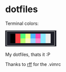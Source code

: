 # dotfiles

Terminal colors:

![colors](https://raw.githubusercontent.com/heylouiz/dotfiles/master/colors/term_colors.png)

My dotfiles, thats it :P

Thanks to [rff](https://github.com/rff) for the .vimrc

